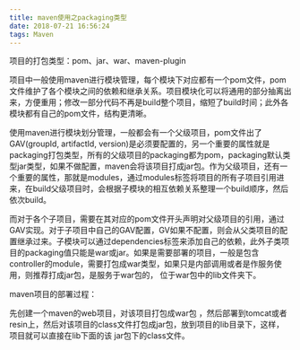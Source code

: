 ```yaml
---
title: maven使用之packaging类型
date: 2018-07-21 16:56:24
tags: Maven
---
```

<meta name="referrer" content="no-referrer" />

项目的打包类型：pom、jar、war、maven-plugin

项目中一般使用maven进行模块管理，每个模块下对应都有一个pom文件，pom文件维护了各个模块之间的依赖和继承关系。项目模块化可以将通用的部分抽离出来，方便重用；修改一部分代码不再是build整个项目，缩短了build时间；此外各模块都有自己的pom文件，结构更清晰。



使用maven进行模块划分管理，一般都会有一个父级项目，pom文件出了GAV(groupId, artifactId, version)是必须要配置的，另一个重要的属性就是packaging打包类型，所有的父级项目的packaging都为pom，packaging默认类型jar类型，如果不做配置，maven会将该项目打成jar包。作为父级项目，还有一个重要的属性，那就是modules，通过modules标签将项目的所有子项目引用进来，在build父级项目时，会根据子模块的相互依赖关系整理一个build顺序，然后依次build。



而对于各个子项目，需要在其对应的pom文件开头声明对父级项目的引用，通过GAV实现。对于子项目中自己的GAV配置，GV如果不配置，则会从父类项目的配置继承过来。子模块可以通过dependencies标签来添加自己的依赖，此外子类项目的packaging值只能是war或jar。如果是需要部署的项目，一般是包含controller的module，需要打包成war类型，如果只是内部调用或者是作服务使用，则推荐打成jar包，是服务于war包的， 位于war包中的lib文件夹下。



maven项目的部署过程：

先创建一个maven的web项目，对该项目打包成war包 ，然后部署到tomcat或者resin上，然后对该项目的class文件打包成jar包，放到项目的lib目录下，这样，项目就可以直接在lib下面的该 jar包下的class文件。